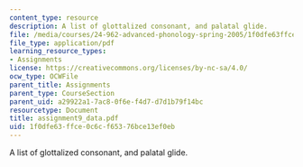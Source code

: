 ```yaml
---
content_type: resource
description: A list of glottalized consonant, and palatal glide.
file: /media/courses/24-962-advanced-phonology-spring-2005/1f0dfe63ffce0c6cf65376bce13ef0eb_assignment9_data.pdf
file_type: application/pdf
learning_resource_types:
- Assignments
license: https://creativecommons.org/licenses/by-nc-sa/4.0/
ocw_type: OCWFile
parent_title: Assignments
parent_type: CourseSection
parent_uid: a29922a1-7ac8-0f6e-f4d7-d7d1b79f14bc
resourcetype: Document
title: assignment9_data.pdf
uid: 1f0dfe63-ffce-0c6c-f653-76bce13ef0eb
---
```

A list of glottalized consonant, and palatal glide.